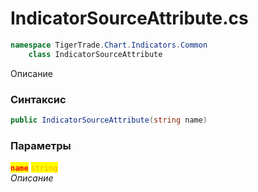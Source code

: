
# IndicatorSourceAttribute.cs
```csharp
namespace TigerTrade.Chart.Indicators.Common  
    class IndicatorSourceAttribute
```

Описание

### Синтаксис
```csharp
public IndicatorSourceAttribute(string name)
```

### Параметры  
<mark style="color:red;">**`name`**</mark> <mark style="color:orange;">`string`</mark>  
 *Описание*  
  

                    
                    